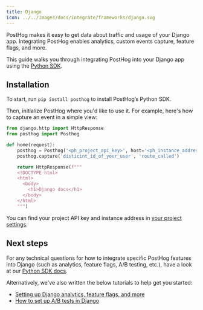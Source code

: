 ```yaml
---
title: Django
icon: ../../images/docs/integrate/frameworks/django.svg
---
```


PostHog makes it easy to get data about traffic and usage of your Django app. Integrating PostHog enables analytics, custom events capture, feature flags, and more.

This guide walks you through integrating PostHog into your Django app using the [Python SDK](/docs/libraries/python).

## Installation

To start, run `pip install posthog` to install PostHog’s Python SDK.

Then, initialize PostHog where you'd like to use it. For example, here's how to capture an event in a simple view:

```python file=views.py
from django.http import HttpResponse
from posthog import Posthog

def home(request):
    posthog = Posthog('<ph_project_api_key>', host='<ph_instance_address>')
    posthog.capture('disticint_id_of_your_user', 'route_called')

    return HttpResponse(f"""
    <!DOCTYPE html>
    <html>
      <body>
        <h1>Django docs</h1>
      </body>
    </html>
    """)
```

You can find your project API key and instance address in [your project settings](https://us.posthog.com/project/settings). 

## Next steps

For any technical questions for how to integrate specific PostHog features into Django (such as analytics, feature flags, A/B testing, etc.), have a look at our [Python SDK docs](/docs/libraries/python).

Alternatively, we've also written the below tutorials to help get you started:

- [Setting up Django analytics, feature flags, and more](/tutorials/django-analytics)
- [How to set up A/B tests in Django](/tutorials/django-ab-tests)

